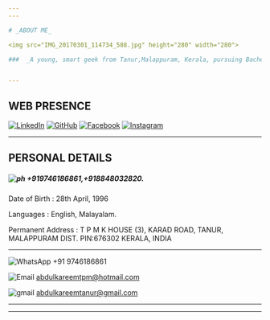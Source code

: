 ```yaml
---
---

# _ABOUT ME_

<img src="IMG_20170301_114734_588.jpg" height="280" width="280">

###  _A young, smart geek from Tanur,Malappuram, Kerala, pursuing Bachelor of technology in Electronics and Communication  Engineering from MES College of Engineering, Kuttippuram.  I have always enjoyed working with my hands and solving complex problems that really challenge me._


---
```



	

## WEB PRESENCE
   [![LinkedIn](http://www.iconninja.com/ico/64/linkedin-604289.ico)](https://www.linkedin.com/in/abdulkareem-tpm-9873b6108/) [![GitHub](https://cdn4.iconfinder.com/data/icons/miu-gloss-social/60/github-64.png)](http://tpmabdulkareem.github.io) [![Facebook](https://cdn4.iconfinder.com/data/icons/miu-gloss-social/60/facebook-64.png)](http://www.facebook.com/abdul.kareem2) [![Instagram](https://cdn4.iconfinder.com/data/icons/miu-gloss-social/60/instagram-64.png)](https://www.instagram.com/abdulkareemtpm)
   
----	
	
## PERSONAL DETAILS


##### ![ph](https://cdn2.iconfinder.com/data/icons/social-buttons-2/512/viber-24.png)  +919746186861,+918848032820.

 Date of Birth	   : 28th April, 1996
  
 Languages	   : English, Malayalam.
  
 Permanent Address : T P M K HOUSE (3), 
                     KARAD ROAD, TANUR, 
		     MALAPPURAM DIST. PIN:676302
		     KERALA, INDIA
			 

---


 ![WhatsApp](https://cdn4.iconfinder.com/data/icons/miu-gloss-social/60/whatsapp-64.png) +91 9746186861
   
   
 ![Email](http://www.iconninja.com/ico/64/web-live-hotmail-metro-371648.ico)   abdulkareemtpm@hotmail.com  
 
   
 ![gmail](http://icons.iconarchive.com/icons/cornmanthe3rd/plex/64/Communication-gmail-icon.png)  abdulkareemtanur@gmail.com

----

----
